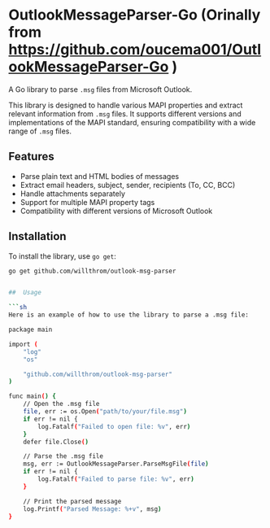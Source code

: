 # OutlookMessageParser-Go (Orinally from https://github.com/oucema001/OutlookMessageParser-Go )

A Go library to parse `.msg` files from Microsoft Outlook.

This library is designed to handle various MAPI properties and extract relevant information from `.msg` files. It supports different versions and implementations of the MAPI standard, ensuring compatibility with a wide range of `.msg` files.

## Features

- Parse plain text and HTML bodies of messages
- Extract email headers, subject, sender, recipients (To, CC, BCC)
- Handle attachments separately
- Support for multiple MAPI property tags
- Compatibility with different versions of Microsoft Outlook

## Installation

To install the library, use `go get`:

```sh
go get github.com/willthrom/outlook-msg-parser


##  Usage

```sh
Here is an example of how to use the library to parse a .msg file:

package main

import (
    "log"
    "os"

    "github.com/willthrom/outlook-msg-parser"
)

func main() {
    // Open the .msg file
    file, err := os.Open("path/to/your/file.msg")
    if err != nil {
        log.Fatalf("Failed to open file: %v", err)
    }
    defer file.Close()

    // Parse the .msg file
    msg, err := OutlookMessageParser.ParseMsgFile(file)
    if err != nil {
        log.Fatalf("Failed to parse file: %v", err)
    }

    // Print the parsed message
    log.Printf("Parsed Message: %+v", msg)
}

```
